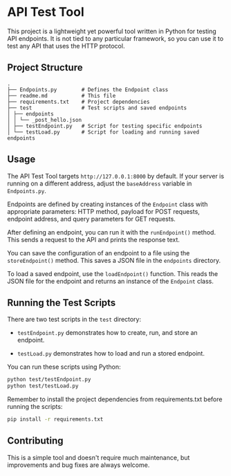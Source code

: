 # API Test Tool

This project is a lightweight yet powerful tool written in Python for testing API endpoints. It is not tied to any particular framework, so you can use it to test any API that uses the HTTP protocol.

## Project Structure

```
.
├── Endpoints.py        # Defines the Endpoint class
├── readme.md           # This file
├── requirements.txt    # Project dependencies
├── test                # Test scripts and saved endpoints
│ ├── endpoints
│ │ └── _post_hello.json
│ ├── testEndpoint.py   # Script for testing specific endpoints
│ └── testLoad.py       # Script for loading and running saved endpoints
```


## Usage

The API Test Tool targets `http://127.0.0.1:8000` by default. If your server is running on a different address, adjust the `baseAddress` variable in `Endpoints.py`.

Endpoints are defined by creating instances of the `Endpoint` class with appropriate parameters: HTTP method, payload for POST requests, endpoint address, and query parameters for GET requests.

After defining an endpoint, you can run it with the `runEndpoint()` method. This sends a request to the API and prints the response text.

You can save the configuration of an endpoint to a file using the `storeEndpoint()` method. This saves a JSON file in the `endpoints` directory.

To load a saved endpoint, use the `loadEndpoint()` function. This reads the JSON file for the endpoint and returns an instance of the `Endpoint` class.

## Running the Test Scripts

There are two test scripts in the `test` directory:

- `testEndpoint.py` demonstrates how to create, run, and store an endpoint.

- `testLoad.py` demonstrates how to load and run a stored endpoint.

You can run these scripts using Python:

```bash
python test/testEndpoint.py
python test/testLoad.py
```
Remember to install the project dependencies from requirements.txt before running the scripts:
```bash
pip install -r requirements.txt
```
## Contributing

This is a simple tool and doesn't require much maintenance, but improvements and bug fixes are always welcome.

